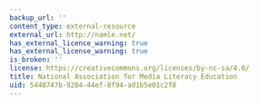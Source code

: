 ```yaml
---
backup_url: ''
content_type: external-resource
external_url: http://namle.net/
has_external_licence_warning: true
has_external_license_warning: true
is_broken: ''
license: https://creativecommons.org/licenses/by-nc-sa/4.0/
title: National Association for Media Literacy Education
uid: 5448747b-9284-44ef-8f94-ad1b5e01c2f8
---
```

